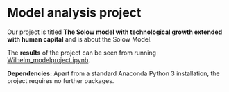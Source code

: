 # Model analysis project

Our project is titled **The Solow model with technological growth extended with human capital** and is about the Solow Model.

The **results** of the project can be seen from running [Wilhelm_modelproject.ipynb](modelproject.ipynb).

**Dependencies:** Apart from a standard Anaconda Python 3 installation, the project requires no further packages.
